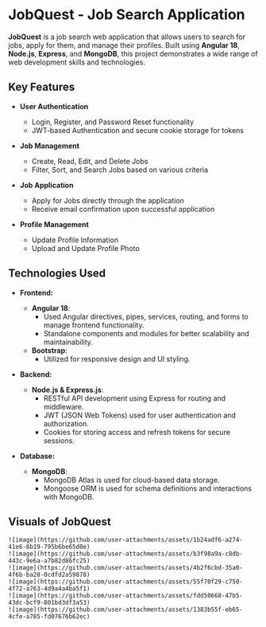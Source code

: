 # JobQuest - Job Search Application

**JobQuest** is a job search web application that allows users to search for jobs, apply for them, and manage their profiles. Built using **Angular 18**, **Node.js**, **Express**, and **MongoDB**, this project demonstrates a wide range of web development skills and technologies.

## Key Features

- **User Authentication**
  - Login, Register, and Password Reset functionality
  - JWT-based Authentication and secure cookie storage for tokens

- **Job Management**
  - Create, Read, Edit, and Delete Jobs
  - Filter, Sort, and Search Jobs based on various criteria

- **Job Application**
  - Apply for Jobs directly through the application
  - Receive email confirmation upon successful application

- **Profile Management**
  - Update Profile Information
  - Upload and Update Profile Photo

## Technologies Used

- **Frontend:**
  - **Angular 18**: 
    - Used Angular directives, pipes, services, routing, and forms to manage frontend functionality.
    - Standalone components and modules for better scalability and maintainability.
  - **Bootstrap**: 
    - Utilized for responsive design and UI styling.

- **Backend:**
  - **Node.js & Express.js**:
    - RESTful API development using Express for routing and middleware.
    - JWT (JSON Web Tokens) used for user authentication and authorization.
    - Cookies for storing access and refresh tokens for secure sessions.

- **Database:**
  - **MongoDB**:
    - MongoDB Atlas is used for cloud-based data storage.
    - Mongoose ORM is used for schema definitions and interactions with MongoDB.
   
## Visuals of JobQuest
    ![image](https://github.com/user-attachments/assets/1b24adf6-a274-41e6-8b19-795b6be65d0e)
    ![image](https://github.com/user-attachments/assets/b3f98a9a-c8db-443c-9e6a-a7b82d86fc25)
    ![image](https://github.com/user-attachments/assets/4b2f6cbd-35a0-4f6b-ba28-0cdfd2a59878)
    ![image](https://github.com/user-attachments/assets/55f70f29-c750-4f72-a763-4d9a4a4ba5f1)
    ![image](https://github.com/user-attachments/assets/fdd50668-47b5-43dc-bcf9-801bd3df3a53)
    ![image](https://github.com/user-attachments/assets/1383b55f-eb65-4cfe-a785-fd07676b62ec)






